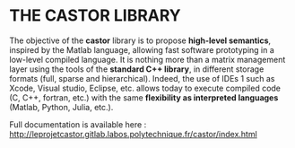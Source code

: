 # THE CASTOR LIBRARY

The objective of the **castor** library is to propose **high-level semantics**, inspired by the Matlab language, allowing fast software prototyping in a low-level compiled language. It is nothing more than a matrix management layer using the tools of the **standard C++ library**, in different storage formats (full, sparse and hierarchical). Indeed, the use of IDEs 1 such as Xcode, Visual studio, Eclipse, etc. allows today to execute compiled code (C, C++, fortran, etc.) with the same **flexibility as interpreted languages** (Matlab, Python, Julia, etc.).

Full documentation is available here : http://leprojetcastor.gitlab.labos.polytechnique.fr/castor/index.html